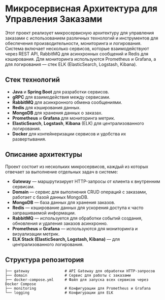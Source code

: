 # Микросервисная Архитектура для Управления Заказами

Этот проект реализует микросервисную архитектуру для управления заказами с использованием различных технологий и инструментов для обеспечения производительности, мониторинга и логирования. Система включает несколько сервисов, которые взаимодействуют через REST API, RabbitMQ для асинхронных сообщений и Redis для кэширования. Для мониторинга используются Prometheus и Grafana, а для логирования — стек ELK (ElasticSearch, Logstash, Kibana).

## Стек технологий

- **Java** и **Spring Boot** для разработки сервисов.
- **gRPC** для взаимодействия между сервисами.
- **RabbitMQ** для асинхронного обмена сообщениями.
- **Redis** для кэширования данных.
- **MongoDB** для хранения данных о заказах.
- **Prometheus** и **Grafana** для мониторинга метрик.
- **ElasticSearch**, **Logstash**, **Kibana** (ELK) для централизованного логирования.
- **Docker** для контейнеризации сервисов и удобства их развертывания.

## Описание архитектуры

Проект состоит из нескольких микросервисов, каждый из которых отвечает за выполнение отдельных задач в системе:

- **Gateway** — маршрутизирует HTTP-запросы от клиента к внутренним сервисам.
- **Domain** — сервис для выполнения CRUD операций с заказами, работает с базой данных MongoDB.
- **MongoDB** — база данных для хранения заказов.
- **Redis** — кэширование данных для ускорения доступа к часто запрашиваемой информации.
- **RabbitMQ** — используется для обработки событий создания, обновления и удаления заказов асинхронно.
- **Prometheus** и **Grafana** — используются для мониторинга и визуализации метрик.
- **ELK Stack (ElasticSearch, Logstash, Kibana)** — для централизованного логирования.

## Структура репозитория

```plaintext
├── gateway                # API Gateway для обработки HTTP-запросов
├── domain                 # Сервис для работы с заказами
├── docker-compose.yml     # Файл для запуска всех сервисов через Docker Compose
├── monitoring             # Конфигурации для Prometheus и Grafana
└── logging                # Конфигурации для ELK
